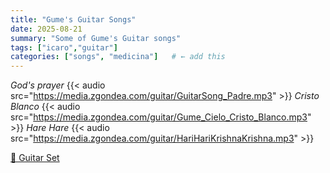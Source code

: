 ```yaml
---
title: "Gume's Guitar Songs"
date: 2025-08-21
summary: "Some of Gume's Guitar songs"
tags: ["icaro","guitar"]
categories: ["songs", "medicina"]   # ← add this
---
```


*God's prayer*
{{< audio src="https://media.zgondea.com/guitar/GuitarSong_Padre.mp3" >}}
*Cristo Blanco*
{{< audio src="https://media.zgondea.com/guitar/Gume_Cielo_Cristo_Blanco.mp3" >}}
*Hare Hare*
{{< audio src="https://media.zgondea.com/guitar/HariHariKrishnaKrishna.mp3" >}}


[🎸 Guitar Set](/player/?prefix=guitar/)
